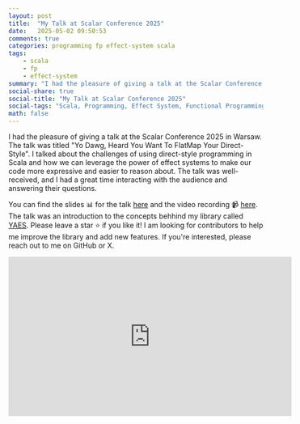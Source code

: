 ```yaml
---
layout: post
title:  "My Talk at Scalar Conference 2025"
date:   2025-05-02 09:50:53
comments: true
categories: programming fp effect-system scala
tags:
    - scala
    - fp
    - effect-system
summary: "I had the pleasure of giving a talk at the Scalar Conference 2025 in Warsaw. The talk was titled 'Yo Dawg, Heard You Want To FlatMap Your Direct-Style'"
social-share: true
social-title: "My Talk at Scalar Conference 2025"
social-tags: "Scala, Programming, Effect System, Functional Programming"
math: false
---
```


I had the pleasure of giving a talk at the Scalar Conference 2025 in Warsaw. The talk was titled "Yo Dawg, Heard You Want To FlatMap Your Direct-Style". I talked about the challenges of using direct-style programming in Scala and how we can leverage the power of effect systems to make our code more expressive and easier to reason about. The talk was well-received, and I had a great time interacting with the audience and answering their questions.

You can find the slides 📊 for the talk [here](https://github.com/rcardin/scalar-2025) and the video recording 📹 [here](https://youtu.be/TXUxCsPpZp0?si=74_-C3Lym4lp5N0F). The talk was an introduction to the concepts behhind my library called [YAES](https://github.com/rcardin/yaes). Please leave a star ⭐ if you like it! I am looking for contributors to help me improve the library and add new features. If you're interested, please reach out to me on GitHub or X.

<iframe width="560" height="315" src="https://www.youtube.com/embed/TXUxCsPpZp0?si=3tlTpa2aN6K4J1Q_" title="YouTube video player" frameborder="0" allow="accelerometer; autoplay; clipboard-write; encrypted-media; gyroscope; picture-in-picture; web-share" referrerpolicy="strict-origin-when-cross-origin" allowfullscreen></iframe>